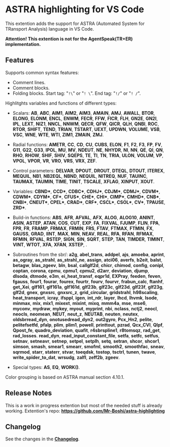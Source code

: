 # ASTRA highlighting for VS Code

This extention adds the support for ASTRA (Automated System for TRansport Analysis) language in VS Code.


**Attention! This extention is not for the AgentSpeak(TR+ER) implementation.**

## Features
Supports common syntax features:
* Сomment lines.
* Comment blocks.
* Folding blocks. Start tag: "`!\`" or "`! \`". End tag: "`!/`" or "`! /`".

Highlitghts variables and functions of different types:
* Scalars: 
**AB**, **ABC**, **AIM1**, **AIM2**, **AIM3**, **AMAIN**, **AMJ**, **AWALL**, **BTOR**, **ELONG**, **ELONM**, **ENCL**, **ENWM**, **FECR**, **FFW**, **FICR**, **FLH**, **GN2E**, **GN2I**, **IPL**, **LEXT**, **NIZ1**, **NNCL**, **NNWM**, **QECR**, **QFW**, **QICR**, **QLH**, **QNBI**, **ROC**, **RTOR**, **SHIFT**, **TEND**, **TRIAN**, **TSTART**, **UEXT**, **UPDWN**, **VOLUME**, **VSB**, **VSC**, **WNE**, **WTE**, **WTI**, **ZIM1**, **ZMAIN**, **ZMJ**.

* Radial functions: 
**AMETR**, **CC**, **CD**, **CU**, **CUBS**, **ELON**, **F1**, **F2**, **F3**, **FP**, **FV**, **G11**, **G22**, **G33**, **IPOL**, **MU**, **MV**, **NDEUT**, **NE**, **NHYDR**, **NI**, **NN**, **QE**, **QI**, **QN**, **RHO**, **RHOW**, **SHIF**, **SHIV**, **SQEPS**, **TE**, **TI**, **TN**, **TRIA**, **ULON**, **VOLUM**, **VP**, **VPOL**, **VPOR**, **VR**, **VRO**, **VRS**, **VRX**, **ZEF**.

* Control parameters: 
  **DELVAR**, **DPOUT**, **DROUT**, **DTEQL**, **DTOUT**, **ITEREX**, **MEQUIL**, **NB1**, **NB2EQL**, **NBND**, **NEQUIL**, **NITREQ**, **NUF**, **TAUINC**, **TAUMAX**, **TAUMIN**, **TIME**, **TINIT**, **TSCALE**, **XFLAG**, **XINPUT**, **XOUT**.

* Variables: 
**CBND\***, **CCD\***, **CDBC\***, **CDHJ\***, **CDJM\***, **CDMJ\***, **CDVM\***, **CDWM\***, **CDYM\***, **CF\***, **CFUS\***, **CHE\***, **CHI\***, **CIMP\***, **CMHD\***, **CNB\***, **CNBI\***, **CNEUT\***, **CPEL\***, **CRAD\***, **CRF\***, **CSCL\***, **CSOL\***, **CV\***, **TPAUSE**, **ZRD\***.

* Build-in functions: 
**ABS**, **AFR**, **AFVAL**, **AFX**, **ALOG**, **ALOG10**, **ANINT**, **ASIN**, **ASTEP**, **ATAN**, **COS**, **CUT**, **EXP**, **FA**, **FIXVAL**, **FJUMP**, **FLIN**, **FPA**, **FPR**, **FR**, **FRAMP**, **FRMAX**, **FRMIN**, **FRS**, **FTAV**, **FTMAX**, **FTMIN**, **FX**, **GAUSS**, **GRAD**, **IINT**, **MAX**, **MIN**, **NEAV**, **REAL**, **RFA**, **RFAN**, **RFMAX**, **RFMIN**, **RFVAL**, **RSTEP**, **SIGN**,  **SIN**, **SQRT**, **STEP**, **TAN**, **TIMDER**, **TIMINT**, **VINT**, **WTOT**, **XFA**, **XFAN**, **XSTEP**, .

* Subroutines from the sbr/:
  **a2g**, **abel_trans**, **addpel**, **ajs**, **amoeba**, **aprint**, **as_ogray**, **as_strahl**, **as_strahl_ne**, **assign**, **atci06**, **averfs**, **b2eit**, **balst**, **betagw**, **blas_zgeev**, **bln**, **bsal**, **callglf2d**, **chicr**, **chimod**, **config**, **conipl**, **coptan**, **corona**, **cpmu**, **cpmu1**, **cpmu2**, **d2arr**, **deviation**, **djump**, **dlsoda**, **dtmode**, **e3m**, **ei_heat_transf**, **eqpr1d**, **EXPray**, **feeden**, **feven**, **fgauss**, **four1**, **fourar**, **fourex**, **fourtr**, **fourv**, **fourvr**, **frabun_calc**, **ftanhf**, **get_Xei**, **glf161**, **glf161a**, **glf161d**, **glf23b**, **glf23c**, **glf23d**, **glf23f**, **glf23g**, **glf2d**, **gnex**, **gnxsrc**, **gnxsrc_z**, **grid_circular**, **gridstrahl**, **h98scaling**, **heat_transport**, **icray**, **ifsppl**, **igen**, **int_rdr**, **layer**, **lhcd**, **lhvmk**, **lsode**, **minmax**, **mix**, **mix1**, **mixext**, **mixint**, **mixq**, **mmm4a**, **mse**, **mse6**, **myconv**, **mydraw**, **mykey**, **myout**, **myprint**, **nbi**, **nclass**, **nctj2**, **neocl**, **neocls**, **neomean**, **NEUT**, **neut_z**, **NEUTAB**, **neuten**, **neutex**, **oldsbrread_dyn**, **onotusedread_dyn2**, **out2gyro**, **Pcx_Hn2**, **pelite**, **pelitefsetfd**, **pfalp**, **plim**, **plim1**, **powell**, **printtout**, **pzrad**, **Qcx_CVI**, **Qlpf**, **Qpost_fe**, **quadro_deviation**, **quafit**, **r4sbrspline1**, **r8tomsqz**, **rad_get**, **rad_losses**. **read_dyn**, **read_input_constant_file**, **setfa**, **setfc**, **setfus**, **setnav**, **setneavr**, **setnep**, **setpel**, **setplh**, **setq**, **setran**, **shcor**, **shcor1**, **simson**, **smash**, **smear1**, **smearr**, **smofml**, **smooth2**, **smoothfac**, **sneav**, **sqrmod**, **starr**, **staterr**, **stvar**, **toeqdsk**, **tostop**, **tsctrl**, **tunen**, **twave**, **write_spider_to_dat**, **wrsudg**, **zalfl**, **zeff2b**, **zgeev**.

* Special types: 
  **AS**, **EQ**, **WORK()**.

Color grouping is based on ASTRA manual section 4.10.1.

## Release Notes

This is a work in progress extention but most of the needed stuff is already working.
Extention's repo: __https://github.com/Mr-Boshi/astra-highlighting__

## Changelog

See  the changes in the [**Changelog**](CHANGELOG.md).

